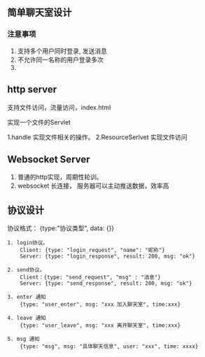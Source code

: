 ## 简单聊天室设计


### 注意事项
1. 支持多个用户同时登录, 发送消息
2. 不允许同一名称的用户登录多次
3. 




## http server

支持文件访问，流量访问，index.html

实现一个文件的Servlet

1.handle 实现文件相关的操作。
2.ResourceSerlvet 实现文件访问

## Websocket Server
1. 普通的http实现，周期性轮训。
2. websocket 长连接， 服务器可以主动推送数据，效率高

## 协议设计
协议格式： {type:"协议类型", data: {}}
```
1. login协议。 
    Client: {type: "login_request", "name": "昵称"}
    Server: {type: "login_response", result: 200, msg: "ok"}
    
2. send协议。
    Client：{type: "send_request", "msg" : "消息"}
    Server: {type: "send_response", result: 200, msg: "ok"}
    
3. enter 通知
    {type: "user_enter", msg: "xxx 加入聊天室", time:xxx}
    
4. leave 通知
    {type: "user_leave", msg: "xxx 离开聊天室", time:xxx}
    
5. msg 通知
    {type: "msg", msg: "具体聊天信息", user: "xxx", time: xxxx}
```
